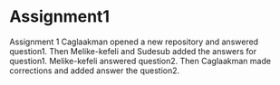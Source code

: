 # Assignment1
Assignment 1
Caglaakman opened a new repository and answered question1. Then Melike-kefeli and Sudesub added the answers for question1.
Melike-kefeli answered question2. Then Caglaakman made corrections and added answer the question2.